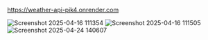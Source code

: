 
https://weather-api-pik4.onrender.com

![Screenshot 2025-04-16 111354](https://github.com/user-attachments/assets/2962f45e-9fa6-4b8d-aaac-029f140f1275)
![Screenshot 2025-04-16 111505](https://github.com/user-attachments/assets/d1e0afe7-c243-4b05-85bf-a1ca221a9957)
![Screenshot 2025-04-24 140607](https://github.com/user-attachments/assets/ded328ce-b85a-47e4-a857-ab14b70aa357)
